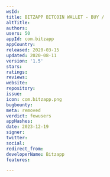 ```yaml
---
wsId: 
title: BITZAPP BITCOIN WALLET - BUY /
altTitle: 
authors: 
users: 50
appId: com.bitzapp
appCountry: 
released: 2020-03-15
updated: 2020-08-11
version: '1.5'
stars: 
ratings: 
reviews: 
website: 
repository: 
issue: 
icon: com.bitzapp.png
bugbounty: 
meta: removed
verdict: fewusers
appHashes: 
date: 2023-12-19
signer: 
twitter: 
social: 
redirect_from: 
developerName: Bitzapp
features: 

---
```


